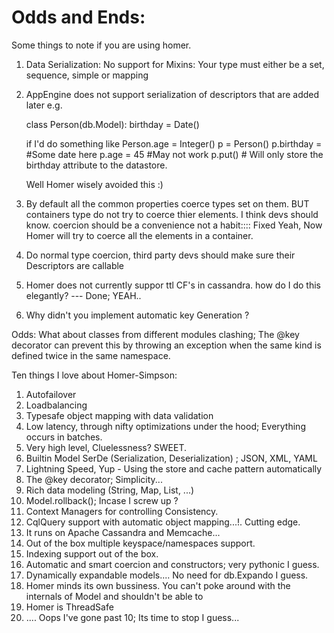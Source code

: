 Odds and Ends:
==============
Some things to note if you are using homer.

1. Data Serialization:
   No support for Mixins: Your type must either be a set, sequence, simple or mapping

2. AppEngine does not support serialization of descriptors that are added later e.g.
   
   class Person(db.Model):
       birthday = Date()
   
   if I'd do something like
       Person.age = Integer()
       p = Person()
       p.birthday = #Some date here
       p.age = 45 #May not work
       p.put() # Will only store the birthday attribute to the datastore.
   
   Well Homer wisely avoided this :)

3. By default all the common properties coerce types set on them. BUT containers
   type do not try to coerce thier elements. I think devs should know. coercion
   should be a convenience not a habit:::: Fixed Yeah, Now Homer will try to coerce all the elements in a container.

4. Do normal type coercion, third party devs should make sure their Descriptors are callable

5. Homer does not currently suppor ttl CF's in cassandra. how do I do this elegantly? --- Done; YEAH..
6. Why didn't you implement automatic key Generation ?

Odds:
What about classes from different modules clashing; The @key decorator can prevent this
by throwing an exception when the same kind is defined twice in the same namespace.

Ten things I love about Homer-Simpson:
1.  Autofailover
2.  Loadbalancing
3.  Typesafe object mapping with data validation
4.  Low latency, through nifty optimizations under the hood; Everything occurs in batches.
5.  Very high level, Cluelessness? SWEET.
6.  Builtin Model SerDe (Serialization, Deserialization) ; JSON, XML, YAML
7.  Lightning Speed, Yup - Using the store and cache pattern automatically
8.  The @key decorator; Simplicity...
9.  Rich data modeling (String, Map, List, ...)
10. Model.rollback(); Incase I screw up ?
11. Context Managers for controlling Consistency.
12. CqlQuery support with automatic object mapping...!. Cutting edge.
13. It runs on Apache Cassandra and Memcache...
14. Out of the box multiple keyspace/namespaces support.
15. Indexing support out of the box.
16. Automatic and smart coercion and constructors; very pythonic I guess.
17. Dynamically expandable models.... No need for db.Expando I guess.
18. Homer minds its own bussiness. You can't poke around with the internals of Model and shouldn't be able to
19. Homer is ThreadSafe
17. .... Oops I've gone past 10; Its time to stop I guess...


